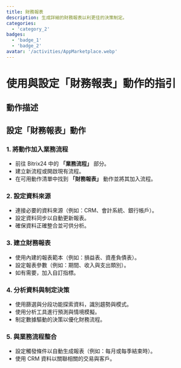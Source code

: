 ```yaml
---
title: 財務報表
description: 生成詳細的財務報表以利更佳的決策制定。
categories: 
  - 'category_2'
badges: 
  - 'badge_1'
  - 'badge_2'
avatar: '/activities/AppMarketplace.webp'
---
```

# 使用與設定「財務報表」動作的指引

## 動作描述

## **設定「財務報表」動作**

### 1. 將動作加入業務流程
- 前往 Bitrix24 中的 **「業務流程」** 部分。
- 建立新流程或開啟現有流程。
- 在可用動作清單中找到 **「財務報表」** 動作並將其加入流程。

### 2. 設定資料來源
- 連接必要的資料來源（例如：CRM、會計系統、銀行帳戶）。
- 設定資料同步以自動更新報表。
- 確保資料正確整合並可供分析。

### 3. 建立財務報表
- 使用內建的報表範本（例如：損益表、資產負債表）。
- 設定報表參數（例如：期間、收入與支出類別）。
- 如有需要，加入自訂指標。

### 4. 分析資料與制定決策
- 使用篩選與分段功能探索資料，識別趨勢與模式。
- 使用分析工具進行預測與情境模擬。
- 制定數據驅動的決策以優化財務流程。

### 5. 與業務流程整合
- 設定觸發條件以自動生成報表（例如：每月或每季結束時）。
- 使用 CRM 資料以關聯相關的交易與客戶。
